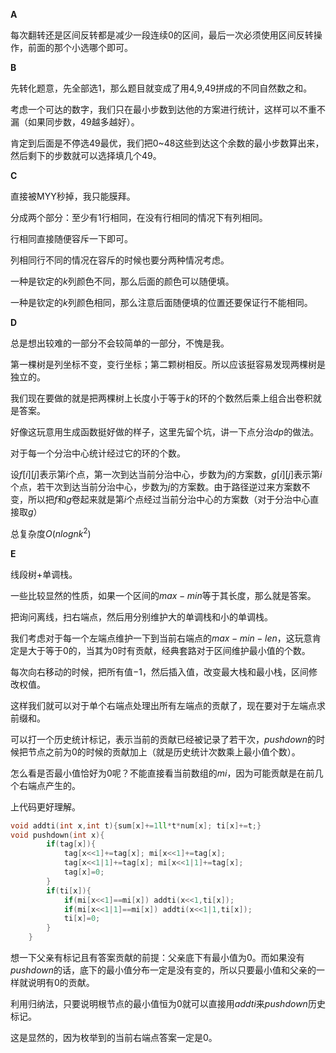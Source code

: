 **A**

每次翻转还是区间反转都是减少一段连续0的区间，最后一次必须使用区间反转操作，前面的那个小选哪个即可。

**B**

先转化题意，先全部选1，那么题目就变成了用4,9,49拼成的不同自然数之和。

考虑一个可达的数字，我们只在最小步数到达他的方案进行统计，这样可以不重不漏（如果同步数，49越多越好）。

肯定到后面是不停选49最优，我们把0~48这些到达这个余数的最小步数算出来，然后剩下的步数就可以选择填几个49。

**C**

直接被MYY秒掉，我只能膜拜。

分成两个部分：至少有1行相同，在没有行相同的情况下有列相同。

行相同直接随便容斥一下即可。

列相同行不同的情况在容斥的时候也要分两种情况考虑。

一种是钦定的$k$列颜色不同，那么后面的颜色可以随便填。

一种是钦定的$k$列颜色相同，那么注意后面随便填的位置还要保证行不能相同。

**D**

总是想出较难的一部分不会较简单的一部分，不愧是我。

第一棵树是列坐标不变，变行坐标；第二颗树相反。所以应该挺容易发现两棵树是独立的。

我们现在要做的就是把两棵树上长度小于等于$k$的环的个数然后乘上组合出卷积就是答案。

好像这玩意用生成函数挺好做的样子，这里先留个坑，讲一下点分治$dp$的做法。

对于每一个分治中心统计经过它的环的个数。

设$f[i][j]$表示第$i$个点，第一次到达当前分治中心，步数为$j$的方案数，$g[i][j]$表示第$i$个点，若干次到达当前分治中心，步数为$j$的方案数。由于路径逆过来方案数不变，所以把$f$和$g$卷起来就是第$i$个点经过当前分治中心的方案数（对于分治中心直接取$g$）

总复杂度$O(nlognk^{2})$

**E**

线段树+单调栈。

一些比较显然的性质，如果一个区间的$max-min$等于其长度，那么就是答案。

把询问离线，扫右端点，然后用分别维护大的单调栈和小的单调栈。

我们考虑对于每一个左端点维护一下到当前右端点的$max-min-len$，这玩意肯定是大于等于0的，当其为0时有贡献，经典套路对于区间维护最小值的个数。

每次向右移动的时候，把所有值$-1$，然后插入值，改变最大栈和最小栈，区间修改权值。

这样我们就可以对于单个右端点处理出所有左端点的贡献了，现在要对于左端点求前缀和。

可以打一个历史统计标记，表示当前的贡献已经被记录了若干次，$pushdown$的时候把节点之前为0的时候的贡献加上（就是历史统计次数乘上最小值个数）。

怎么看是否最小值恰好为0呢？不能直接看当前数组的$mi$，因为可能贡献是在前几个右端点产生的。

上代码更好理解。

```cpp
void addti(int x,int t){sum[x]+=1ll*t*num[x]; ti[x]+=t;}
void pushdown(int x){
        if(tag[x]){
            tag[x<<1]+=tag[x]; mi[x<<1]+=tag[x];
            tag[x<<1|1]+=tag[x]; mi[x<<1|1]+=tag[x];
            tag[x]=0;
        }
        if(ti[x]){
            if(mi[x<<1]==mi[x]) addti(x<<1,ti[x]);
            if(mi[x<<1|1]==mi[x]) addti(x<<1|1,ti[x]);
            ti[x]=0;
        }
    }
```

想一下父亲有标记且有答案贡献的前提：父亲底下有最小值为0。而如果没有$pushdown$的话，底下的最小值分布一定是没有变的，所以只要最小值和父亲的一样就说明有0的贡献。

利用归纳法，只要说明根节点的最小值恒为0就可以直接用$addti$来$pushdown$历史标记。

这是显然的，因为枚举到的当前右端点答案一定是0。
